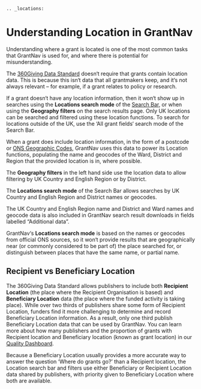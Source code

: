 ```eval_rst
.. _locations:
```

Understanding Location in GrantNav
==================================

Understanding where a grant is located is one of the most common tasks that GrantNav is used for, and where there is potential for misunderstanding.

The [360Giving Data Standard](https://standard.threesixtygiving.org/en/latest/reference/) doesn‘t require that grants contain location data. This is because this isn‘t data that all grantmakers keep, and it‘s not always relevant – for example, if a grant relates to policy or research.

If a grant doesn‘t have any location information, then it won‘t show up in searches using the **Locations search mode** of the [Search Bar](https://help.grantnav.threesixtygiving.org/en/latest/search_bar.html#search-bar), or when using the **Geography filters** on the search results page. Only UK locations can be searched and filtered using these location functions. To search for locations outside of the UK, use the ‘All grant fields‘ search mode of the Search Bar.

When a grant does include location information, in the form of a postcode or [ONS Geographic Codes](https://geoportal.statistics.gov.uk/), GrantNav uses this data to power its Location functions, populating the name and geocodes of the Ward, District and Region that the provided location is in, where possible.

The **Geography filters** in the left hand side use the location data to allow filtering by UK Country and English Region or by District.

The **Locations search mode** of the Search Bar allows searches by UK Country and English Region and District names or geocodes.

The UK Country and English Region name and District and Ward names and geocode data is also included in GrantNav search result downloads in fields labelled “Additional data”.

GrantNav‘s **Locations search mode** is based on the names or geocodes from official ONS sources, so it won‘t provide results that are geographically near (or commonly considered to be part of) the place searched for, or distinguish between places that have the same name, or partial name.

## Recipient vs Beneficiary Location

The 360Giving Data Standard allows publishers to include both **Recipient Location** (the place where the Recipient Organisation is based) and **Beneficiary Location** data (the place where the funded activity is taking place). While over two thirds of publishers share some form of Recipient Location, funders find it more challenging to determine and record Beneficiary Location information. As a result, only one third publish Beneficiary Location data that can be used by GrantNav. You can learn more about how many publishers and the proportion of grants with Recipient location and Beneficiary location (known as grant location) in our [Quality Dashboard](https://qualitydashboard.threesixtygiving.org/alldata).

Because a Beneficiary Location usually provides a more accurate way to answer the question ‘Where do grants go?’ than a Recipient location, the Location search bar and filters use either Beneficiary or Recipient Location data shared by publishers, with priority given to Beneficiary Location where both are available.
